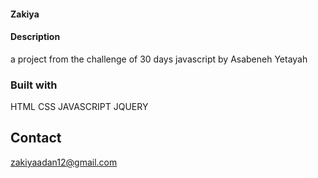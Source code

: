 #### Zakiya
#### Description
a project from the challenge of 30 days javascript by Asabeneh Yetayah
### Built with
HTML
CSS
JAVASCRIPT
JQUERY

## Contact
zakiyaadan12@gmail.com